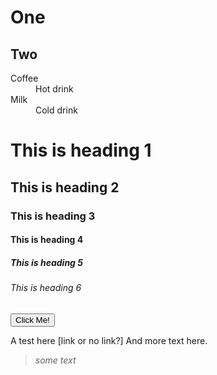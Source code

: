 # One

## Two

<dl>
  <dt>Coffee</dt>
  <dd>Hot drink</dd>
  <dt>Milk</dt>
  <dd>Cold drink</dd>
</dl>

<h1>This is heading 1</h1>
<h2>This is heading 2</h2>
<h3>This is heading 3</h3>
<h4>This is heading 4</h4>
<h5>This is heading 5</h5>
<h6>This is heading 6</h6>


<button type="button">Click Me!</button>

A test here \[link or no link?] And more text here. 
 >_some text_
